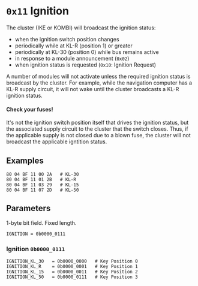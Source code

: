 # `0x11` Ignition

The cluster (IKE or KOMBI) will broadcast the ignition status:

 - when the ignition switch position changes
 - periodically while at KL-R (position 1) or greater
 - periodically at KL-30 (position 0) while bus remains active
 - in response to a module announcement (`0x02`)
 - when ignition status is requested (`0x10`: Ignition Request)
 
A number of modules will not activate unless the required ignition status is broadcast by the cluster. For example, while the navigation computer has a KL-R supply circuit, it will not wake until the cluster broadcasts a KL-R ignition status.

#### Check your fuses!

It's not the ignition switch position itself that drives the ignition status, but the associated supply circuit to the cluster that the switch closes. Thus, if the applicable supply is not closed due to a blown fuse, the cluster will not broadcast the applicable igntition status.

## Examples

    80 04 BF 11 00 2A   # KL-30
    80 04 BF 11 01 2B   # KL-R
    80 04 BF 11 03 29   # KL-15
    80 04 BF 11 07 2D   # KL-50

## Parameters

1-byte bit field. Fixed length.

    IGNITION = 0b0000_0111

### Ignition `0b0000_0111`

    IGNITION_KL_30   = 0b0000_0000   # Key Position 0
    IGNITION_KL_R    = 0b0000_0001   # Key Position 1
    IGNITION_KL_15   = 0b0000_0011   # Key Position 2
    IGNITION_KL_50   = 0b0000_0111   # Key Position 3